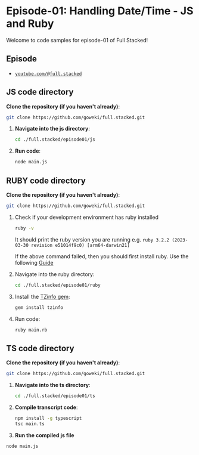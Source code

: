 # Episode-01: Handling Date/Time - JS and Ruby

Welcome to code samples for episode-01 of Full Stacked!

## Episode

- [`youtube.com/@full.stacked`](https://youtube.com/@full.stacked)

## JS code directory

**Clone the repository (if you haven't already)**:

```bash
git clone https://github.com/goweki/full.stacked.git
```

1.  **Navigate into the js directory**:

    ```bash
    cd ./full.stacked/episode01/js
    ```

2.  **Run code**:

    ```bash
    node main.js
    ```

## RUBY code directory

**Clone the repository (if you haven't already)**:

```bash
git clone https://github.com/goweki/full.stacked.git
```

1. Check if your development environment has ruby installed

   ```bash
   ruby -v
   ```

   It should print the ruby version you are running e.g. `ruby 3.2.2 (2023-03-30 revision e51014f9c0) [arm64-darwin21]`

   If the above command failed, then you should first install ruby. Use the following [Guide](https://www.ruby-lang.org/en/documentation/installation/)

2. Navigate into the ruby directory:

   ```bash
   cd ./full.stacked/episode01/ruby
   ```

3. Install the [TZinfo gem](https://github.com/tzinfo/tzinfo):

   ```bash
   gem install tzinfo
   ```

4. Run code:
   ```bash
   ruby main.rb
   ```

## TS code directory

**Clone the repository (if you haven't already)**:

```bash
git clone https://github.com/goweki/full.stacked.git
```

1.  **Navigate into the ts directory**:

    ```bash
    cd ./full.stacked/episode01/ts
    ```

2.  **Compile transcript code**:

    ```bash
    npm install -g typescript
    tsc main.ts
    ```

3.  **Run the compiled js file**

```bash
node main.js
```
